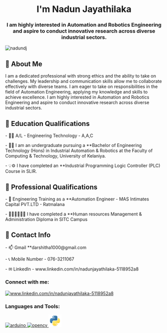<h1 align="center"> I'm Nadun Jayathilaka  </h1> 
<h3 align="center">I am highly interested in Automation and Robotics Engineering and aspire to conduct innovative research across diverse industrial sectors.</h3>

<p align="left"> <img src="https://komarev.com/ghpvc/?username=nadundj&label=Profile%20views&color=0e75b6&style=flat" alt="nadundj" /> </p>

<h2> 🎯 About Me </h2> <p> I am a dedicated professional with strong ethics and the ability to take on challenges. My leadership and communication skills allow me to collaborate effectively with diverse teams. I am eager to take on responsibilities in the field of Automation Engineering, applying my knowledge and skills to achieve excellence. I am highly interested in Automation and Robotics Engineering and aspire to conduct innovative research across diverse industrial sectors.</p>

<h2>💬 Education Qualifications </h2>
<p>- 👨‍🏫 A/L - Engineering Technology - A,A,C </p>
<p>- 👨‍🎓 I am an undergraduate pursuing a **Bachelor of Engineering Technology (Hons) in Industrial Automation & Robotics at the Faculty of Computing & Technology, University of Kelaniya. </p>
<p>- 💡⚙️ I have completed an **Industrial Programming Logic Controller (PLC) Course in SLIR. </p>

<h2> 🌅 Professional Qualifications </h2>
<p>- 👷 Engineering Training as a **Automation Engineer - MAS Intimates Capital PVT.LTD - Ratmalana </p>
<p>- 🧑‍💼🧑‍🧑‍🧒‍🧒 I have completed a **Human resources Management & Administration Diploma in SITC Campus </p>



<h2> 📨 Contact Info </h2>
<p>- 📫 Gmail **darshitha1000@gmail.com </p>
<p>- 📞 Mobile Number - 076-3211067 </p>
<p>-  ✉ LinkedIn  -  www.linkedin.com/in/nadunjayathilaka-5118952a8 </p>


<h3 align="left">Connect with me:</h3>
<p align="left">
<a href="https://linkedin.com/in/www.linkedin.com/in/nadunjayathilaka-5118952a8" target="blank"><img align="center" src="https://raw.githubusercontent.com/rahuldkjain/github-profile-readme-generator/master/src/images/icons/Social/linked-in-alt.svg" alt="www.linkedin.com/in/nadunjayathilaka-5118952a8" height="30" width="40" /></a>
</p>

<h3 align="left">Languages and Tools:</h3>
<p align="left"> <a href="https://www.arduino.cc/" target="_blank" rel="noreferrer"> <img src="https://cdn.worldvectorlogo.com/logos/arduino-1.svg" alt="arduino" width="40" height="40"/> </a> <a href="https://opencv.org/" target="_blank" rel="noreferrer"> <img src="https://www.vectorlogo.zone/logos/opencv/opencv-icon.svg" alt="opencv" width="40" height="40"/> </a> <a href="https://www.python.org" target="_blank" rel="noreferrer"> <img src="https://raw.githubusercontent.com/devicons/devicon/master/icons/python/python-original.svg" alt="python" width="40" height="40"/> </a> </p>
